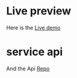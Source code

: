 # Live preview

Here is the [Live demo](https://hasibulhossain.github.io/Rahim-Store/)

# service api

And the Api [Repo](https://github.com/hasibulHossain/rahimStore-api)
